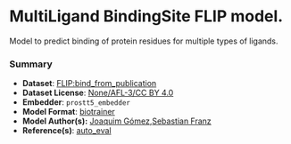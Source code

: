 # MultiLigand BindingSite FLIP model.

Model to predict binding of protein residues for multiple types of ligands.

### Summary
* **Dataset**: [FLIP:bind_from_publication](https://github.com/J-SNACKKB/FLIP/tree/main/splits/bind)
* **Dataset License**: [None/AFL-3/CC BY 4.0](https://github.com/J-SNACKKB/FLIP/tree/main/splits/bind#data-licensing)
* **Embedder**: `prostt5_embedder`
* **Model Format**: [biotrainer](https://github.com/sacdallago/biotrainer)
* **Model Author(s):** [Joaquim Gómez](https://github.com/joaquimgomez),[Sebastian Franz](https://github.com/SebieF)
* **Reference(s)**: [auto_eval](https://github.com/J-SNACKKB/autoeval)


<!--- This file was created automatically. Please do not modify manually. --->
